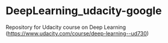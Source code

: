 # DeepLearning_udacity-google
Repository for Udacity course on Deep Learning (https://www.udacity.com/course/deep-learning--ud730)

